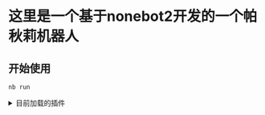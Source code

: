 # 这里是一个基于nonebot2开发的一个帕秋莉机器人

## 开始使用

`nb run`

<details>
    <summary>目前加载的插件</summary>

-[x] nonebot-plugin-analysis-bilibili 自动解析bilibili视频、番剧解析

</details>
